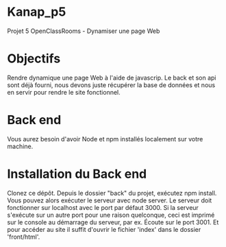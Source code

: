 # Kanap_p5

Projet 5 OpenClassRooms - Dynamiser une page Web


# Objectifs 

Rendre dynamique une page Web à l'aide de javascrip. Le back et son api sont déjà fourni, nous devons juste récupérer la base de données et nous en servir pour rendre le site fonctionnel.

# Back end
Vous aurez besoin d'avoir Node et npm installés localement sur votre machine.

# Installation du Back end
Clonez ce dépôt. Depuis le dossier "back" du projet, exécutez npm install.
Vous pouvez alors exécuter le serveur avec node server.
Le serveur doit fonctionner sur localhost avec le port par défaut 3000.
Si la serveur s'exécute sur un autre port pour une raison quelconque, ceci est imprimé sur le console au démarrage du serveur, par ex. Écoute sur le port 3001.
Et pour accéder au site il suffit d'ouvrir le fichier 'index' dans le dossier 'front/html'.
